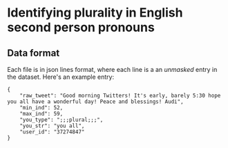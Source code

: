 # Identifying plurality in English second person pronouns

## Data format

Each file is in json lines format, where each line is a an *unmasked* entry in the dataset.
Here's an example entry:

```
{
    "raw_tweet": "Good morning Twitters! It's early, barely 5:30 hope you all have a wonderful day! Peace and blessings! Audi",
    "min_ind": 52,
    "max_ind": 59,
    "you_type": ";;;plural;;;",
    "you_str": "you all",
    "user_id": "37274847"
}
```
